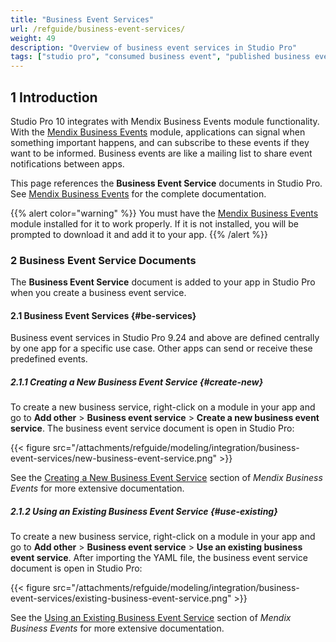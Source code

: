 ```yaml
---
title: "Business Event Services"
url: /refguide/business-event-services/
weight: 49
description: "Overview of business event services in Studio Pro"
tags: ["studio pro", "consumed business event", "published business event"]
---
```


## 1 Introduction

Studio Pro 10 integrates with Mendix Business Events module functionality. With the [Mendix Business Events](/appstore/modules/business-events/) module, applications can signal when something important happens, and can subscribe to these events if they want to be informed. Business events are like a mailing list to share event notifications between apps.

This page references the **Business Event Service** documents in Studio Pro. See [Mendix Business Events](/appstore/modules/business-events/) for the complete documentation. 

{{% alert color="warning" %}}
You must have the [Mendix Business Events](https://marketplace.mendix.com/link/component/202649) module installed for it to work properly. If it is not installed, you will be prompted to download it and add it to your app.
{{% /alert %}}

### 2 Business Event Service Documents

The **Business Event Service** document is added to your app in Studio Pro when you create a business event service.

#### 2.1 Business Event Services {#be-services}

Business event services in Studio Pro 9.24 and above are defined centrally by one app for a specific use case. Other apps can send or receive these predefined events.

##### 2.1.1 Creating a New Business Event Service {#create-new}

To create a new business service, right-click on a module in your app and go to **Add other** > **Business event service** > **Create a new business event service**. The business event service document is open in Studio Pro:

{{< figure src="/attachments/refguide/modeling/integration/business-event-services/new-business-event-service.png" >}}

See the [Creating a New Business Event Service](/appstore/modules/business-events/#two-way-be-create) section of *Mendix Business Events* for more extensive documentation.

##### 2.1.2 Using an Existing Business Event Service {#use-existing}

To create a new business service, right-click on a module in your app and go to **Add other** > **Business event service** > **Use an existing business event service**. After importing the YAML file, the business event service document is open in Studio Pro:

{{< figure src="/attachments/refguide/modeling/integration/business-event-services/existing-business-event-service.png" >}}

See the [Using an Existing Business Event Service](/appstore/modules/business-events/#two-way-be-existing) section of *Mendix Business Events* for more extensive documentation.
